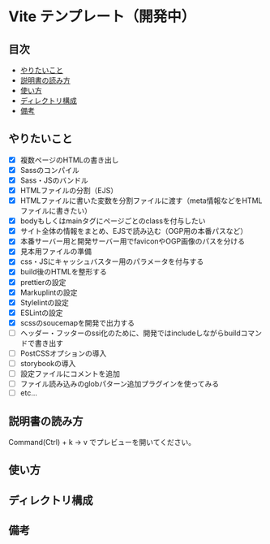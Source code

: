 # Vite テンプレート（開発中）<!-- omit in toc -->

## 目次<!-- omit in toc -->
- [やりたいこと](#やりたいこと)
- [説明書の読み方](#説明書の読み方)
- [使い方](#使い方)
- [ディレクトリ構成](#ディレクトリ構成)
- [備考](#備考)

## やりたいこと
- [x] 複数ページのHTMLの書き出し
- [x] Sassのコンパイル
- [x] Sass・JSのバンドル
- [x] HTMLファイルの分割（EJS）
- [x] HTMLファイルに書いた変数を分割ファイルに渡す（meta情報などをHTMLファイルに書きたい）
- [x] bodyもしくはmainタグにページごとのclassを付与したい
- [x] サイト全体の情報をまとめ、EJSで読み込む（OGP用の本番パスなど）
- [x] 本番サーバー用と開発サーバー用でfaviconやOGP画像のパスを分ける
- [x] 見本用ファイルの準備
- [x] css・JSにキャッシュバスター用のパラメータを付与する
- [x] build後のHTMLを整形する
- [x] prettierの設定
- [x] Markuplintの設定
- [x] Stylelintの設定
- [x] ESLintの設定
- [x] scssのsoucemapを開発で出力する
- [ ] ヘッダー・フッターのssi化のために、開発ではincludeしながらbuildコマンドで書き出す
- [ ] PostCSSオプションの導入
- [ ] storybookの導入
- [ ] 設定ファイルにコメントを追加
- [ ] ファイル読み込みのglobパターン追加プラグインを使ってみる
- [ ] etc...

## 説明書の読み方
Command(Ctrl) + k → v でプレビューを開いてください。

## 使い方

## ディレクトリ構成

## 備考
